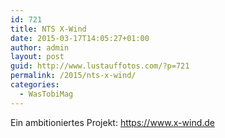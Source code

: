 ```yaml
---
id: 721
title: NTS X-Wind
date: 2015-03-17T14:05:27+01:00
author: admin
layout: post
guid: http://www.lustauffotos.com/?p=721
permalink: /2015/nts-x-wind/
categories:
  - WasTobiMag
---
```

Ein ambitioniertes Projekt: <https://www.x-wind.de>